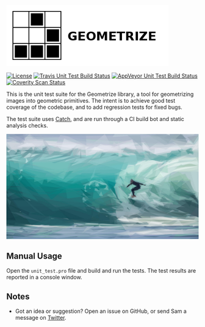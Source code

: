 [![Geometrize unit tests logo](https://github.com/Tw1ddle/geometrize-lib-unit-tests/blob/master/screenshots/logo.png?raw=true "Geometrize - library for geometrizing images into geometric primitives unit tests logo")](https://github.com/Tw1ddle/geometrize-lib)

[![License](http://img.shields.io/:license-mit-blue.svg?style=flat-square)](https://github.com/Tw1ddle/geometrize-lib-unit-tests/blob/master/LICENSE)
[![Travis Unit Test Build Status](https://img.shields.io/travis/Tw1ddle/geometrize-lib-unit-tests.svg?style=flat-square)](https://travis-ci.org/Tw1ddle/geometrize-lib-unit-tests)
[![AppVeyor Unit Test Build Status](https://ci.appveyor.com/api/projects/status/mdnoe81f8r5j601w?svg=true)](https://ci.appveyor.com/project/Tw1ddle/geometrize-lib-unit-tests)
[![Coverity Scan Status](https://scan.coverity.com/projects/12991/badge.svg)](https://scan.coverity.com/projects/geometrize)

This is the unit test suite for the Geometrize library, a tool for geometrizing images into geometric primitives. The intent is to achieve good test coverage of the codebase, and to add regression tests for fixed bugs.

The test suite uses [Catch](https://github.com/philsquared/Catch), and are run through a CI build bot and static analysis checks.


[![Geometrized Surfer](https://github.com/Tw1ddle/geometrize-lib-unit-tests/blob/master/screenshots/surfer_500_triangles.jpg?raw=true "Surfer, 500 triangles")](https://github.com/Tw1ddle/geometrize-lib)


## Manual Usage

Open the ```unit_test.pro``` file and build and run the tests. The test results are reported in a console window.

## Notes
 * Got an idea or suggestion? Open an issue on GitHub, or send Sam a message on [Twitter](https://twitter.com/Sam_Twidale).